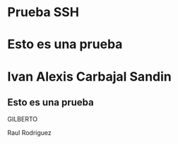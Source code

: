 # Prueba SSH

# Esto es una prueba

# Ivan Alexis Carbajal Sandin
## Esto es una prueba

GILBERTO

Raul Rodriguez
